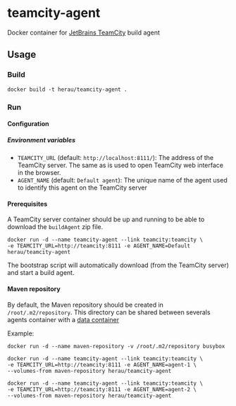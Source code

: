 # teamcity-agent

Docker container for [JetBrains TeamCity](https://www.jetbrains.com/teamcity/) build agent

## Usage

### Build

```
docker build -t herau/teamcity-agent .
```

### Run

#### Configuration

##### Environment variables

 - `TEAMCITY_URL` (default: `http://localhost:8111/`): The address of the TeamCity server. The same as is used to open TeamCity web interface in the browser.
 - `AGENT_NAME` (default: `Default agent`): The unique name of the agent used to identify this agent on the TeamCity server

#### Prerequisites

A TeamCity server container should be up and running to be able to download the `buildAgent` zip file.

```
docker run -d --name teamcity-agent --link teamcity:teamcity \ 
-e TEAMCITY_URL=http://teamcity:8111 -e AGENT_NAME=Default herau/teamcity-agent
```

The bootstrap script will automatically download (from the TeamCity server) and start a build agent.

#### Maven repository

By default, the Maven repository should be created in `/root/.m2/repository`. This directory can be shared between severals agents container with a [data container](https://docs.docker.com/engine/userguide/dockervolumes/)

Example: 

```
docker run -d --name maven-repository -v /root/.m2/repository busybox

docker run -d --name teamcity-agent --link teamcity:teamcity \ 
-e TEAMCITY_URL=http://teamcity:8111 -e AGENT_NAME=agent-1 \ 
--volumes-from maven-repository herau/teamcity-agent

docker run -d --name teamcity-agent --link teamcity:teamcity \ 
-e TEAMCITY_URL=http://teamcity:8111 -e AGENT_NAME=agent-2 \ 
--volumes-from maven-repository herau/teamcity-agent
```
